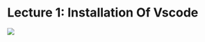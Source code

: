 <h1>Lecture 1: Installation Of Vscode</h1>
<a href="https://youtu.be/tVzUXW6siu0?si=yus5PKsNqd-Q84L3"><img src="https://github.com/Yogaprasadmk/Sigma_WebDevelopement_Course_A-to-Z/assets/120255515/32db63c3-e75f-4b28-a381-91d0d143f8e1"/></a>
